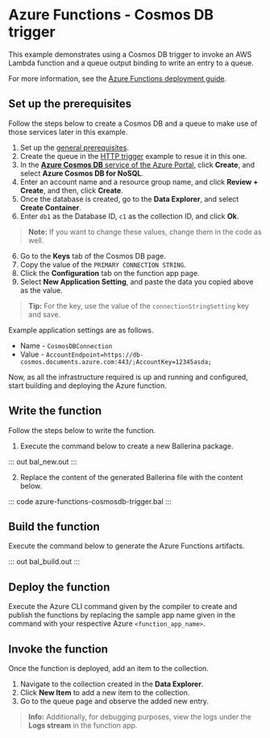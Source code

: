 # Azure Functions - Cosmos DB trigger

This example demonstrates using a Cosmos DB trigger to invoke an AWS Lambda function and a queue output binding to write an entry to a queue.

For more information, see the [Azure Functions deployment guide](https://ballerina.io/learn/run-in-the-cloud/function-as-a-service/azure-functions/).

## Set up the prerequisites

Follow the steps below to create a Cosmos DB and a queue to make use of those services later in this example.

1. Set up the [general prerequisites](https://ballerina.io/learn/run-in-the-cloud/function-as-a-service/azure-functions/#set-up-the-prerequisites).
2. Create the queue in the [HTTP trigger](/learn/by-example/azure-functions/http-trigger/) example to resue it in this one.
3. In the [**Azure Cosmos DB** service of the Azure Portal](https://portal.azure.com/#create/Microsoft.DocumentDB), click **Create**, and select **Azure Cosmos DB for NoSQL**.
4. Enter an account name and a resource group name, and click **Review + Create**, and then, click **Create**.
5. Once the database is created, go to the **Data Explorer**, and select **Create Container**.
6. Enter `db1` as the Database ID, `c1` as the collection ID, and click **Ok**.
>**Note:** If you want to change these values, change them in the code as well.
6. Go to the **Keys** tab of the Cosmos DB page.
7. Copy the value of the `PRIMARY CONNECTION STRING`.
8. Click the **Configuration** tab on the function app page.
9. Select **New Application Setting**, and paste the data you copied above as the value. 
>**Tip:** For the key, use the value of the `connectionStringSetting` key and save.

Example application settings are as follows.

- Name - `CosmosDBConnection`
- Value - `AccountEndpoint=https://db-cosmos.documents.azure.com:443/;AccountKey=12345asda;`

Now, as all the infrastructure required is up and running and configured, start building and deploying the Azure function.

## Write the function

Follow the steps below to write the function.

1. Execute the command below to create a new Ballerina package.

::: out bal_new.out :::

2. Replace the content of the generated Ballerina file with the content below.

::: code azure-functions-cosmosdb-trigger.bal :::

## Build the function

Execute the command below to generate the Azure Functions artifacts.

::: out bal_build.out :::

## Deploy the function

Execute the Azure CLI command given by the compiler to create and publish the functions by replacing the sample app name given in the command with your respective Azure `<function_app_name>`.

## Invoke the function

Once the function is deployed, add an item to the collection.

1. Navigate to the collection created in the **Data Explorer**.
2. Click **New Item** to add a new item to the collection.
3. Go to the queue page and observe the added new entry.

>**Info:** Additionally, for debugging purposes, view the logs under the **Logs stream** in the function app.
